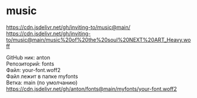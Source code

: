 # music  
https://cdn.jsdelivr.net/gh/inviting-to/music@main/  
https://cdn.jsdelivr.net/gh/inviting-to/music@main/music%20of%20the%20soul%20NEXT%20ART_Heavy.woff  

GitHub ник: anton  
Репозиторий: fonts  
Файл: your-font.woff2  
Файл лежит в папке myfonts  
Ветка: main (по умолчанию)  
https://cdn.jsdelivr.net/gh/anton/fonts@main/myfonts/your-font.woff2  
